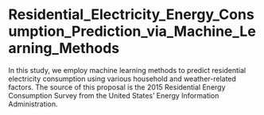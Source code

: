# Residential_Electricity_Energy_Consumption_Prediction_via_Machine_Learning_Methods
In this study, we employ machine learning methods to predict residential electricity consumption using various household and weather-related factors. The source of this proposal is the 2015 Residential Energy Consumption Survey from the United States’ Energy Information Administration. 
